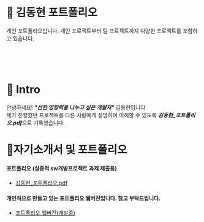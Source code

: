 # 📜 김동현 포트폴리오
개인 포트폴리오입니다. 개인 프로젝트부터 팀 프로젝트까지 다양한 프로젝트를 포함하고 있습니다.
<br />   
<br />   
<br />   


# 👋 Intro   
안녕하세요! ***"선한 영향력을 나누고 싶은 개발자"*** 김동현입니다  
제가 진행했던 프로젝트를 다른 사람에게 설명하며 이해할 수 있도록 ***김동현_포트폴리오.pdf***으로 기록했습니다.

<!-- > 안녕하세요! ***"선한 영향력을 나누고 싶은 개발자"*** 김동현입니다  
> 제가 진행했던 프로젝트를 다른 사람에게 설명하며 이해할 수 있도록 ***김동현_포트폴리오.pdf***으로 기록했습니다. -->
  
  
# 📝자기소개서 및 포트폴리오  
#### 포트폴리오  (실증적 sw개발프로젝트 과제 제출용)
- [김동현_포트폴리오.pdf](https://github.com/user-attachments/files/15586459/_._.pdf)

  
  
#### 개인적으로 만들고 있는 포트폴리오 웹버전입니다. 참고 부탁드립니다.
- [포트폴리오 웹버전(개발중)](https://indextrown.github.io/portfolio/)

<!-- - [포트폴리오 웹버전(개발중)](https://indextrown.github.io/demo/) -->











